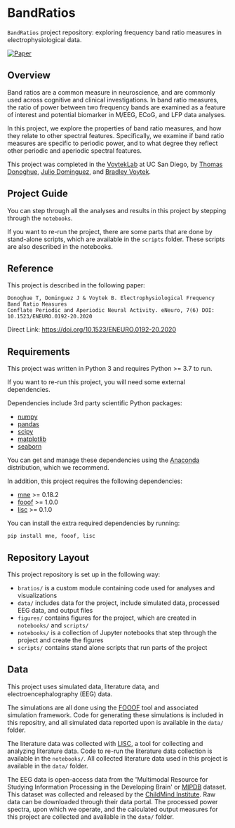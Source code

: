 # BandRatios

`BandRatios` project repository: exploring frequency band ratio measures in electrophysiological data.

[![Paper](https://img.shields.io/badge/DOI-10.1523/ENEURO.0192--20.2020-informational.svg)](https://doi.org/10.1523/ENEURO.0192-20.2020 )

## Overview

Band ratios are a common measure in neuroscience, and are commonly used across cognitive and clinical investigations. In band ratio measures, the ratio of power between two frequency bands are examined as a feature of interest and potential biomarker in M/EEG, ECoG, and LFP data analyses. 

In this project, we explore the properties of band ratio measures, and how they relate to other spectral features. Specifically, we examine if band ratio measures are specific to periodic power, and to what degree they reflect other periodic and aperiodic spectral features.

This project was completed in the [VoytekLab](https://voyteklab.com/) at UC San Diego, by 
[Thomas Donoghue](https://github.com/TomDonoghue), 
[Julio Dominguez](https://github.com/ArcadeShrimp), and 
[Bradley Voytek](https://github.com/voytek).

## Project Guide

You can step through all the analyses and results in this project by stepping through the `notebooks`.

If you want to re-run the project, there are some parts that are done by stand-alone scripts, which are available in the `scripts` folder. These scripts are also described in the notebooks.

## Reference

This project is described in the following paper:

    Donoghue T, Dominguez J & Voytek B. Electrophysiological Frequency Band Ratio Measures 
    Conflate Periodic and Aperiodic Neural Activity. eNeuro, 7(6) DOI: 10.1523/ENEURO.0192-20.2020

Direct Link: https://doi.org/10.1523/ENEURO.0192-20.2020 

## Requirements

This project was written in Python 3 and requires Python >= 3.7 to run.

If you want to re-run this project, you will need some external dependencies.

Dependencies include 3rd party scientific Python packages:
- [numpy](https://github.com/numpy/numpy)
- [pandas](https://github.com/pandas-dev/pandas)
- [scipy](https://github.com/scipy/scipy)
- [matplotlib](https://github.com/matplotlib/matplotlib)
- [seaborn](https://github.com/mwaskom/seaborn)

You can get and manage these dependencies using the [Anaconda](https://www.anaconda.com/distribution/) distribution, which we recommend.

In addition, this project requires the following dependencies:

 - [mne](https://github.com/mne-tools/mne-python) >= 0.18.2
 - [fooof](https://github.com/fooof-tools/fooof) >= 1.0.0
 - [lisc](https://github.com/lisc-tools/lisc) >= 0.1.0

You can install the extra required dependencies by running:

```
pip install mne, fooof, lisc
```

## Repository Layout

This project repository is set up in the following way:

- `bratios/` is a custom module containing code used for analyses and visualizations
- `data/` includes data for the project, include simulated data, processed EEG data, and output files
- `figures/` contains figures for the project, which are created in `notebooks/` and `scripts/`
- `notebooks/` is a collection of Jupyter notebooks that step through the project and create the figures
- `scripts/` contains stand alone scripts that run parts of the project

## Data

This project uses simulated data, literature data, and electroencephalography (EEG) data.

The simulations are all done using the [FOOOF](https://github.com/fooof-tools/fooof) tool and associated simulation framework. Code for generating these simulations is included in this repositry, and all simulated data reported upon is available in the `data/` folder.

The literature data was collected with [LISC](https://github.com/lisc-tools/lisc), a tool for collecting and analyzing literature data. Code to re-run the literature data collection is available in the `notebooks/`. All collected literature data used in this project is available in the `data/` folder.

The EEG data is open-access data from the 'Multimodal Resource for Studying Information Processing in the Developing Brain' or [MIPDB](http://fcon_1000.projects.nitrc.org/indi/cmi_eeg/) dataset. This dataset was collected and released by the [ChildMind Institute](https://childmind.org/). Raw data can be downloaded through their data portal. The processed power spectra, upon which we operate, and the calculated output measures for this project are collected and available in the `data/` folder.
